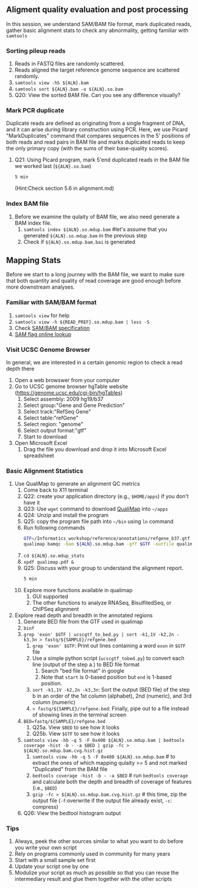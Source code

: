 ## Aligment quality evaluation and post processing
In this session, we understand SAM/BAM file format, mark duplicated reads, gather basic alignment stats to check any abnormality, getting familiar with `samtools` 
### Sorting pileup reads
1. Reads in FASTQ files are randomly scattered.
1. Reads aligned the target reference genome sequence are scattered randomly.
1. `samtools view -hS ${ALN}.bam`
1. `samtools sort ${ALN}.bam -o ${ALN}.so.bam`
1. Q20: View the sorted BAM file. Can you see any difference visually?

### Mark PCR duplicate
Duplicate reads are defined as originating from a single fragment of DNA, and it can arise during library construction using PCR. Here, we use Picard "MarkDuplicates" command that compares sequences in the 5' positions of both reads and read pairs in BAM file and marks duplicated reads to keep the only primary copy (with the sums of their base-quality scores).

1. Q21: Using Picard program, mark 5'end duplicated reads in the BAM file we worked last (`${ALN}.so.bam`)
    ```bash
    5 min
    ``` 
    (Hint:Check section 5.6 in alignment.md)

### Index BAM file
1. Before we examine the qulaity of BAM file, we also need generate a BAM index file.
    1. `samtools index ${ALN}.so.mdup.bam` #let's assume that you generated `${ALN}.so.mdup.bam` in the previous step
    1. Check if `${ALN}.so.mdup.bam.bai` is generated
    
## Mapping Stats
Before we start to a long journey with the BAM file, we want to make sure that both quantity and quality of read coverage are good enough before more downstream analyses.
 
### Familiar with SAM/BAM format
1. `samtools view` for help
1. `samtools view -h ${READ_PREF}.so.mdup.bam | less -S`
1. Check [SAM/BAM specification](https://samtools.github.io/hts-specs/SAMv1.pdf)
1. [SAM flag online lookup](https://broadinstitute.github.io/picard/explain-flags.html)

### Visit UCSC Genome Browser
In general, we are interested in a certain genomic region to check a read depth there
1. Open a web browswer from your computer 
1. Go to UCSC genome browser hgTable website (https://genome.ucsc.edu/cgi-bin/hgTables)
    1. Select assembly: 2009 hg19/b37 
    1. Select group:"Gene and Gene Prediction"
    1. Select track:"RefSeq Gene"
    1. Select table:"refGene"
    1. Select region: "genome"
    1. Select output format:"gtf"
    1. Start to download
1. Open Microsoft Excel
    1. Drag the file you download and drop it into Microsoft Excel spreadsheet

### Basic Alignment Statistics
1. Use QualiMap to generate an alignment QC metrics
    1. Come back to X11 terminal
    1. Q22: create your application directory (e.g., `$HOME/apps`) if you don't have it
    1. Q23: Use `wget` command to download [QualiMap](https://bitbucket.org/kokonech/qualimap/downloads/qualimap_v2.2.1.zip) into `~/apps`
    1. Q24: Unzip and install the program
    1. Q25: copy the program file path into `~/bin` using `ln` command
    1. Run following commands
        ```bash
        GTF=/Informatics_workshop/reference/annotations/refgene_b37.gtf
        qualimap bamqc -bam ${ALN}.so.mdup.bam -gff $GTF -outfile qualimap.pdf -outformat PDF
        ```
    1. `cd ${ALN}.so.mdup_stats`
    1. `xpdf qualimap.pdf &`
    1. Q25: Discuss with your group to understand the alignment report.
        ```bash
        5 min
        ```
    1. Explore more functions available in qualimap
        1. GUI supported
        1. The other functions to analyze RNASeq, BisulfitedSeq, or ChIPSeq alignment
1. Explore read depth and breadth in the annotated regions
    1. Generate BED file from the GTF used in qualimap  
    1. `binf`
    1. `grep 'exon' $GTF | ucscgtf_to_bed.py | sort -k1,1V -k2,2n -k3,3n > fastq/${SAMPLE}/refgene.bed`
        1. `grep 'exon' $GTF`: Print out lines containing a word `exon` in `$GTF` file
        1. Use a simple python script (`ucscgtf_tobed.py`) to convert each line (output of the step a.) to BED file format
            1. Search "bed file format" in google
            1. Note that `start` is 0-based position but `end` is 1-based position.   
        1. `sort -k1,1V -k2,2n -k3,3n`: Sort the output (BED file) of the step b in an order of the 1st column (alphabet), 2nd (numeric), and 3rd column (numeric)
        1. `> fastq/${SAMPLE}/refgene.bed`: Finally, pipe out to a file instead of showing lines in the terminal screen
    1. `BED=fastq/${SAMPLE}/refgene.bed`
        1. Q25a. View `$BED` to see how it looks
        1. Q25b. View `$GTF` to see how it looks
    1. `samtools view -hb -q 5 -F 0x400 ${ALN}.so.mdup.bam | bedtools coverage -hist -b - -a $BED | gzip -fc > ${ALN}.so.mdup.bam.cvg.hist.gz`
        1. `samtools view -hb -q 5 -F 0x400 ${ALN}.so.mdup.bam` # to extract the ones of which mapping qulaity >= 5 and not marked "Duplicated" from the BAM file  
        1. `bedtools coverage -hist -b - -a $BED` # run `bedtools coverage` and calculate both the depth and breadth of coverage of features (i.e., `$BED`)
        1. `gzip -fc > ${ALN}.so.mdup.bam.cvg.hist.gz` # this time, zip the output file (`-f`:overwrite if the output file already exist, `-c`: compress)
    1. Q26: View the bedtool histogram output

### Tips
1. Always, peek the other sources similar to what you want to do before you write your own script
1. Rely on programs commonly used in community for many years
1. Start with a small sample set first
1. Update your script one by one
1. Modulize your script as much as possible so that you can reuse the intermediary result and glue them together with the other scripts 
